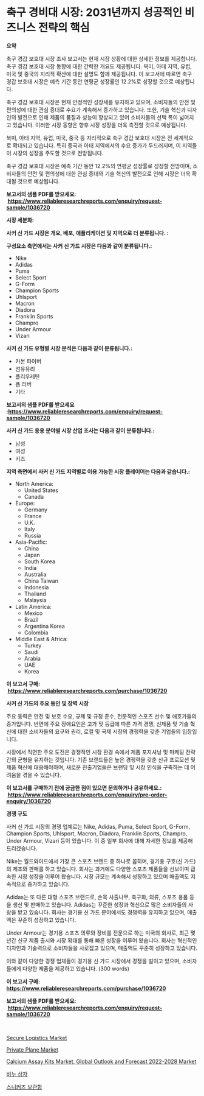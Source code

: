 <p><h1>축구 경비대 시장: 2031년까지 성공적인 비즈니스 전략의 핵심</h1></p><p><strong>요약</strong></p>
<p><p>축구 경갑 보호대 시장 조사 보고서는 현재 시장 상황에 대한 상세한 정보를 제공합니다. 축구 경갑 보호대 시장 동향에 대한 간략한 개요도 제공됩니다. 북미, 아태 지역, 유럽, 미국 및 중국의 지리적 확산에 대한 설명도 함께 제공됩니다. 이 보고서에 따르면 축구 경갑 보호대 시장은 예측 기간 동안 연평균 성장률인 12.2%로 성장할 것으로 예상됩니다.</p><p>축구 경갑 보호대 시장은 현재 안정적인 성장세를 유지하고 있으며, 소비자들의 안전 및 편의성에 대한 관심 증대로 수요가 계속해서 증가하고 있습니다. 또한, 기술 혁신과 디자인의 발전으로 인해 제품의 품질과 성능이 향상되고 있어 소비자들의 선택 폭이 넓어지고 있습니다. 이러한 시장 동향은 향후 시장 성장을 더욱 촉진할 것으로 예상됩니다.</p><p>북미, 아태 지역, 유럽, 미국, 중국 등 지리적으로 축구 경갑 보호대 시장은 전 세계적으로 확대되고 있습니다. 특히 중국과 아태 지역에서의 수요 증가가 두드러지며, 이 지역들이 시장의 성장을 주도할 것으로 전망됩니다.</p><p>축구 경갑 보호대 시장은 예측 기간 동안 12.2%의 연평균 성장률로 성장할 전망이며, 소비자들의 안전 및 편의성에 대한 관심 증대와 기술 혁신의 발전으로 인해 시장은 더욱 확대될 것으로 예상됩니다.</p></p>
<p><strong>보고서의 샘플 PDF를 받으세요: &nbsp;<a href="https://www.reliableresearchreports.com/enquiry/request-sample/1036720">https://www.reliableresearchreports.com/enquiry/request-sample/1036720</a></strong></p>
<p><strong>시장 세분화:</strong></p>
<p><strong> 사커 신 가드 시장은 개요, 배포, 애플리케이션 및 지역으로 더 분류됩니다. :</strong></p>
<p><strong>구성요소 측면에서는 사커 신 가드 시장은 다음과 같이 분류됩니다.:</strong></p>
<p><ul><li>Nike</li><li>Adidas</li><li>Puma</li><li>Select Sport</li><li>G-Form</li><li>Champion Sports</li><li>Uhlsport</li><li>Macron</li><li>Diadora</li><li>Franklin Sports</li><li>Champro</li><li>Under Armour</li><li>Vizari</li></ul></p>
<p><strong> 사커 신 가드 유형별 시장 분석은 다음과 같이 분류됩니다.:</strong></p>
<p><ul><li>카본 파이버</li><li>섬유유리</li><li>폴리우레탄</li><li>폼 러버</li><li>기타</li></ul></p>
<p><strong>보고서의 샘플 PDF를 받으세요 :<a href="https://www.reliableresearchreports.com/enquiry/request-sample/1036720">https://www.reliableresearchreports.com/enquiry/request-sample/1036720</a></strong></p>
<p><strong> 사커 신 가드 응용 분야별 시장 산업 조사는 다음과 같이 분류됩니다.:</strong></p>
<p><ul><li>남성</li><li>여성</li><li>키즈</li></ul></p>
<p><strong>지역 측면에서 사커 신 가드 지역별로 이용 가능한 시장 플레이어는 다음과 같습니다.:</strong></p>
<p><ul>
    <li>
        North America:
        <ul>
            <li>United States</li>
            <li>Canada</li>
        </ul>
    </li>
    <li>
        Europe:
        <ul>
            <li>Germany</li>
            <li>France</li>
            <li>U.K.</li>
            <li>Italy</li>
            <li>Russia</li>
        </ul>
    </li>
    <li>
        Asia-Pacific:
        <ul>
            <li>China</li>
            <li>Japan</li>
            <li>South Korea</li>
            <li>India</li>
            <li>Australia</li>
            <li>China Taiwan</li>
            <li>Indonesia</li>
            <li>Thailand</li>
            <li>Malaysia</li>
        </ul>
    </li>
    <li>
        Latin America:
        <ul>
            <li>Mexico</li>
            <li>Brazil</li>
            <li>Argentina Korea</li>
            <li>Colombia</li>
        </ul>
    </li>
    <li>
        Middle East & Africa:
        <ul>
            <li>Turkey</li>
            <li>Saudi</li>
            <li>Arabia</li>
            <li>UAE</li>
            <li>Korea</li>
        </ul>
    </li>
    </ul></p>
<p><strong>이 보고서 구매: &nbsp;<a href="https://www.reliableresearchreports.com/purchase/1036720">https://www.reliableresearchreports.com/purchase/1036720</a></strong></p>
<p><strong>사커 신 가드의 주요 동인 및 장벽 시장</strong></p>
<p><p>주요 동력은 안전 및 보호 수요, 규제 및 규정 준수, 전문적인 스포츠 선수 및 애호가들의 증가입니다. 반면에 주요 장애요인은 고가 및 등급에 따른 가격 경쟁, 신제품 및 기술 혁신에 대한 소비자들의 요구와 권리, 로컬 및 국제 시장의 경쟁력을 갖춘 기업들의 입장입니다.</p><p>시장에서 직면한 주요 도전은 경쟁적인 시장 환경 속에서 제품 포지셔닝 및 마케팅 전략 간의 균형을 유지하는 것입니다. 기존 브랜드들은 높은 경쟁력을 갖춘 신규 프로모션 및 제품 혁신에 대응해야하며, 새로운 진출기업들은 브랜딩 및 시장 인식을 구축하는 데 어려움을 겪을 수 있습니다.</p></p>
<p><strong>이 보고서를 구매하기 전에 궁금한 점이 있으면 문의하거나 공유하세요.: &nbsp;<a href="https://www.reliableresearchreports.com/enquiry/pre-order-enquiry/1036720">https://www.reliableresearchreports.com/enquiry/pre-order-enquiry/1036720</a></strong></p>
<p><strong>경쟁 구도</strong></p>
<p><p>사커 신 가드 시장의 경쟁 업체로는 Nike, Adidas, Puma, Select Sport, G-Form, Champion Sports, Uhlsport, Macron, Diadora, Franklin Sports, Champro, Under Armour, Vizari 등이 있습니다. 이 중 일부 회사에 대해 자세한 정보를 제공해 드리겠습니다.</p><p>Nike는 월드와이드에서 가장 큰 스포츠 브랜드 중 하나로 꼽히며, 경기용 구호(신 가드)의 제조와 판매를 하고 있습니다. 회사는 과거에도 다양한 스포츠 제품들을 선보이며 급속한 시장 성장을 이루어 왔습니다. 시장 규모는 계속해서 성장하고 있으며 매출액도 지속적으로 증가하고 있습니다.</p><p>Adidas는 또 다른 대형 스포츠 브랜드로, 손목 사출나무, 축구화, 의류, 스포츠 용품 등을 생산 및 판매하고 있습니다. Adidas는 꾸준한 성장과 혁신으로 많은 소비자들의 사랑을 받고 있습니다. 회사는 경기용 신 가드 분야에서도 경쟁력을 유지하고 있으며, 매출액은 꾸준히 성장하고 있습니다.</p><p>Under Armour는 경기용 스포츠 의류와 장비를 전문으로 하는 미국의 회사로, 최근 몇 년간 신규 제품 출시와 시장 확대를 통해 빠른 성장을 이루어 왔습니다. 회사는 혁신적인 디자인과 기술력으로 소비자들을 사로잡고 있으며, 매출액도 꾸준히 성장하고 있습니다.</p><p>이와 같이 다양한 경쟁 업체들이 경기용 신 가드 시장에서 경쟁을 벌이고 있으며, 소비자들에게 다양한 제품을 제공하고 있습니다. (300 words)</p></p>
<p><strong>이 보고서 구매: &nbsp; <a href="https://www.reliableresearchreports.com/purchase/1036720">https://www.reliableresearchreports.com/purchase/1036720</a></strong></p>
<p><strong>보고서의 샘플 PDF를 받으세요: &nbsp;<a href="https://www.reliableresearchreports.com/enquiry/request-sample/1036720">https://www.reliableresearchreports.com/enquiry/request-sample/1036720</a></strong><strong></strong></p>
<p>&nbsp;</p>
<p><p><a href="https://issuu.com/reportprime-2/docs/secure-logistics-market-size-2030.pptx">Secure Logistics Market</a></p><p><a href="https://github.com/Krish2023na/Market-Research-Report-List-3/blob/main/private-plane-market.md">Private Plane Market</a></p><p><a href="https://view.publitas.com/reportprime-1/calcium-assay-kits-market-global-outlook-and-forecast-2022-2028-market-research-report-provides-thorough-industry-overview-which-offers-an-in-depth-analysis-of-product-trends-and-new-market-divisions/">Calcium Assay Kits Market, Global Outlook and Forecast 2022-2028 Market</a></p><p><a href="https://github.com/vs10l4sfg5c/Market-Research-Report-List-1/blob/main/5576077187651.md">비누 상자</a></p><p><a href="https://github.com/crfsywufhm81415/Market-Research-Report-List-1/blob/main/3738992187650.md">스니커즈 보관함</a></p></p>